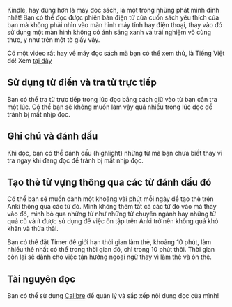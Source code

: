 Kindle, hay đúng hơn là máy đoc sách, là một trong những phát minh đỉnh nhất! Bạn có thể đọc được phiên bản điện tử của cuốn sách yêu thích của bạn mà không phải nhìn vào màn hình máy tính hay điện thoại, thay vào đó sử dụng một màn hình không có ánh sáng xanh và trải nghiệm vô cùng thực, y như trên một tờ giấy vậy.

Có một video rất hay về máy đọc sách mà bạn có thể xem thử, là Tiếng Việt đó! Xem [tại đây](https://www.youtube.com/watch?v=AAwfXHt2qTs)

## Sử dụng từ điển và tra từ trực tiếp

Bạn có thể tra từ trực tiếp trong lúc đọc bằng cách giữ vào từ bạn cần tra một lúc. Có thể bạn sẽ không muốn làm vậy quá nhiều trong lúc đọc để tránh bị mất nhịp đọc.

## Ghi chú và đánh dấu

Khi đọc, bạn có thể đánh dấu (highlight) những từ mà bạn chưa biết thay vì tra ngay khi đang đọc để tránh bị mất nhịp đọc.

## Tạo thẻ từ vựng thông qua các từ đánh dấu đó

Có thể bạn sẽ muốn dành một khoảng vài phút mỗi ngày để tạo thẻ trên Anki thông qua các từ đó. Mình không thêm tất cả các từ đó vào mà thay vào đó, mình bỏ qua những từ như những từ chuyên ngành hay những từ quá cũ và ít được sử dụng để việc ôn tập trên Anki trở nên không quá khó khăn và thừa thãi.

Bạn có thể đặt Timer để giới hạn thời gian làm thẻ, khoảng 10 phút, làm nhiều thẻ nhất có thể trong thời gian đó, chỉ trong 10 phút thôi. Thời gian còn lại sẽ dành cho việc tận hưởng ngoại ngữ thay vì làm thẻ và ôn thẻ.

## Tài nguyên đọc

Bạn có thể sử dụng [Calibre](https://calibre-ebook.com/) để quản lý và sắp xếp nội dung đọc của mình! 

